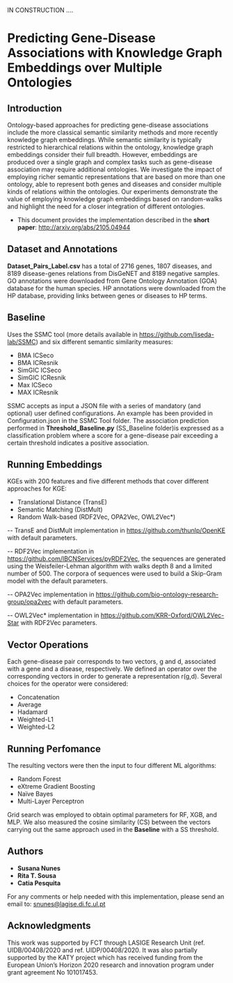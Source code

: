 IN CONSTRUCTION ....

# Predicting Gene-Disease Associations with Knowledge Graph Embeddings over Multiple Ontologies

## Introduction
Ontology-based approaches for predicting gene-disease associations include the more classical semantic similarity methods and more recently knowledge graph embeddings. While semantic similarity is typically restricted to hierarchical relations within the ontology, knowledge graph embeddings consider their full breadth. However, embeddings are produced over a single graph and complex tasks such as gene-disease association may require additional ontologies. We investigate the impact of employing richer semantic representations that are based on more than one ontology, able to represent both genes and diseases and consider multiple kinds of relations within the ontologies. Our experiments demonstrate the value of employing knowledge graph embeddings based on random-walks and highlight the need for a closer integration of different ontologies.

- This document provides the implementation described in the **short paper**: http://arxiv.org/abs/2105.04944 

## Dataset and Annotations
__Dataset_Pairs_Label.csv__ has a total of 2716 genes, 1807 diseases, and 8189 disease-genes relations from DisGeNET and 8189 negative samples. GO annotations were downloaded from Gene Ontology Annotation (GOA) database for the human species. HP annotations were downloaded from the HP database, providing links between genes or diseases to HP terms. 

## Baseline
Uses the SSMC tool (more details available in https://github.com/liseda-lab/SSMC) and six different semantic similarity measures:
- BMA ICSeco 
- BMA ICResnik 
- SimGIC ICSeco 
- SimGIC ICResnik
- Max ICSeco
- MAX ICResnik 

SSMC accepts as input a JSON file with a series of mandatory (and optional) user defined configurations. An example has been provided in Configuration.json in the SSMC Tool folder. 
The association prediction performed in __Threshold_Baseline.py__ (SS_Baseline folder)is expressed as a classification problem where a score for a gene-disease pair exceeding a certain threshold indicates a positive association. 

## Running Embeddings

KGEs with 200 features and five different methods that cover different approaches for KGE:
- Translational Distance (TransE)
- Semantic Matching (DistMult) 
- Random Walk-based (RDF2Vec, OPA2Vec, OWL2Vec*)

-- TransE and DistMult implementation in https://github.com/thunlp/OpenKE with default parameters.

-- RDF2Vec implementation in  https://github.com/IBCNServices/pyRDF2Vec, the sequences are generated using the Weisfeiler-Lehman algorithm with walks depth 8 and a limited number of 500. The corpora of sequences were used to build a Skip-Gram model with the default parameters.

-- OPA2Vec implementation in https://github.com/bio-ontology-research-group/opa2vec with default parameters.

-- OWL2Vec* implementation in https://github.com/KRR-Oxford/OWL2Vec-Star with RDF2Vec parameters.


## Vector Operations
Each gene-disease pair corresponds to two vectors, g and d, associated with a gene and a disease, respectively. We defined an operator over the corresponding vectors in order to generate a representation r(g,d). Several choices for the operator were considered:
- Concatenation
- Average
- Hadamard
- Weighted-L1
- Weighted-L2 


## Running Perfomance 
The resulting vectors were then the input to four different ML algorithms: 
- Random Forest
- eXtreme Gradient Boosting
- Naïve Bayes
- Multi-Layer Perceptron 

Grid search was employed to obtain optimal parameters for RF, XGB, and MLP. We also measured the cosine similarity (CS) between the vectors carrying out the same approach used in the __Baseline__ with a SS threshold.


## Authors
- __Susana Nunes__
- __Rita T. Sousa__
- __Catia Pesquita__

For any comments or help needed with this implementation, please send an email to: snunes@lagise.di.fc.ul.pt

## Acknowledgments
This work was supported by FCT through LASIGE Research Unit (ref. UIDB/00408/2020 and ref. UIDP/00408/2020. It was also partially supported by the KATY project which has received funding from the European Union’s Horizon 2020 research and innovation program under grant agreement No 101017453.
